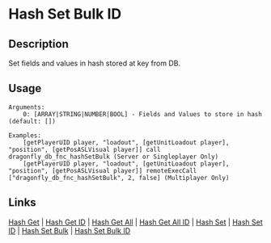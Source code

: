 # Hash Set Bulk ID

## Description

Set fields and values in hash stored at key from DB.

## Usage

```sqf
Arguments:
	0: [ARRAY|STRING|NUMBER|BOOL] - Fields and Values to store in hash (default: [])

Examples:
	[getPlayerUID player, "loadout", [getUnitLoadout player], "position", [getPosASLVisual player]] call dragonfly_db_fnc_hashSetBulk (Server or Singleplayer Only)
	[getPlayerUID player, "loadout", [getUnitLoadout player], "position", [getPosASLVisual player]] remoteExecCall ["dragonfly_db_fnc_hashSetBulk", 2, false] (Multiplayer Only)
```

## Links

[Hash Get](hashes/hashGet.md) |
[Hash Get ID](hashes/hashGetId.md) |
[Hash Get All](hashes/hashGetAll.md) |
[Hash Get All ID](hashes/hashGetAllId.md) |
[Hash Set](hashes/hashSet.md) |
[Hash Set ID](hashes/hashSetId.md) |
[Hash Set Bulk](hashes/hashSetBulk.md) |
[Hash Set Bulk ID](hashes/hashSetBulkId.md)

